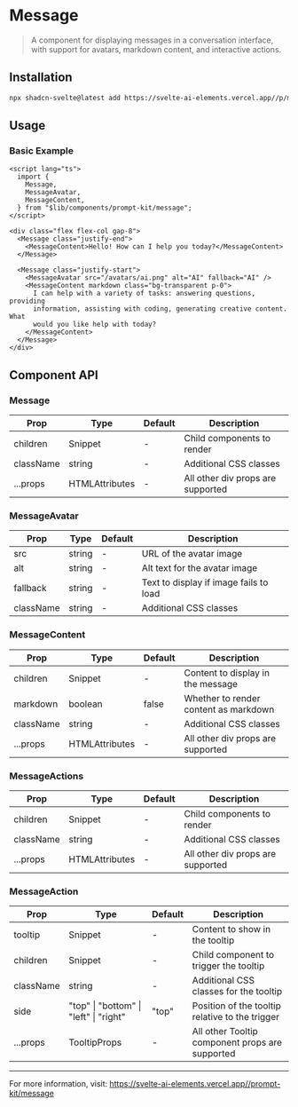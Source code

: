 # Message

> A component for displaying messages in a conversation interface, with support for avatars, markdown content, and interactive actions.

## Installation

```bash
npx shadcn-svelte@latest add https://svelte-ai-elements.vercel.app//p/message.json
```

## Usage

### Basic Example

```svelte
<script lang="ts">
  import {
    Message,
    MessageAvatar,
    MessageContent,
  } from "$lib/components/prompt-kit/message";
</script>

<div class="flex flex-col gap-8">
  <Message class="justify-end">
    <MessageContent>Hello! How can I help you today?</MessageContent>
  </Message>

  <Message class="justify-start">
    <MessageAvatar src="/avatars/ai.png" alt="AI" fallback="AI" />
    <MessageContent markdown class="bg-transparent p-0">
      I can help with a variety of tasks: answering questions, providing
      information, assisting with coding, generating creative content. What
      would you like help with today?
    </MessageContent>
  </Message>
</div>
```

## Component API

### Message

| Prop      | Type                           | Default | Description                       |
| --------- | ------------------------------ | ------- | --------------------------------- |
| children  | Snippet                        | -       | Child components to render        |
| className | string                         | -       | Additional CSS classes            |
| ...props  | HTMLAttributes<HTMLDivElement> | -       | All other div props are supported |

### MessageAvatar

| Prop      | Type   | Default | Description                            |
| --------- | ------ | ------- | -------------------------------------- |
| src       | string | -       | URL of the avatar image                |
| alt       | string | -       | Alt text for the avatar image          |
| fallback  | string | -       | Text to display if image fails to load |
| className | string | -       | Additional CSS classes                 |

### MessageContent

| Prop      | Type                           | Default | Description                           |
| --------- | ------------------------------ | ------- | ------------------------------------- |
| children  | Snippet                        | -       | Content to display in the message     |
| markdown  | boolean                        | false   | Whether to render content as markdown |
| className | string                         | -       | Additional CSS classes                |
| ...props  | HTMLAttributes<HTMLDivElement> | -       | All other div props are supported     |

### MessageActions

| Prop      | Type                           | Default | Description                       |
| --------- | ------------------------------ | ------- | --------------------------------- |
| children  | Snippet                        | -       | Child components to render        |
| className | string                         | -       | Additional CSS classes            |
| ...props  | HTMLAttributes<HTMLDivElement> | -       | All other div props are supported |

### MessageAction

| Prop      | Type                                   | Default | Description                                     |
| --------- | -------------------------------------- | ------- | ----------------------------------------------- |
| tooltip   | Snippet                                | -       | Content to show in the tooltip                  |
| children  | Snippet                                | -       | Child component to trigger the tooltip          |
| className | string                                 | -       | Additional CSS classes for the tooltip          |
| side      | "top" \| "bottom" \| "left" \| "right" | "top"   | Position of the tooltip relative to the trigger |
| ...props  | TooltipProps                           | -       | All other Tooltip component props are supported |

---

For more information, visit: https://svelte-ai-elements.vercel.app//prompt-kit/message
